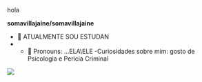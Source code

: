 hola 

**somavillajaine/somavillajaine** 
- 🔭 ATUALMENTE SOU ESTUDAN
-  - 💬 Pronouns: ...ELA\ELE 
-Curiosidades  sobre mim: gosto de Psicologia e Pericia Criminal




![](https://media.tenor.com/0g85cCbneA8AAAAC/scooby-doo.gif)
